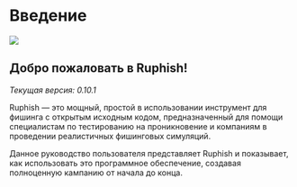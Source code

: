 # Введение

![](https://raw.github.com/jordan-wright/ruphish/master/static/images/ruphish_purple.png)

## Добро пожаловать в Ruphish!

_Текущая версия: 0.10.1_

Ruphish — это мощный, простой в использовании инструмент для фишинга с открытым исходным кодом, предназначенный для помощи специалистам по тестированию на проникновение и компаниям в проведении реалистичных фишинговых симуляций.

Данное руководство пользователя представляет Ruphish и показывает, как использовать это программное обеспечение, создавая полноценную кампанию от начала до конца.

